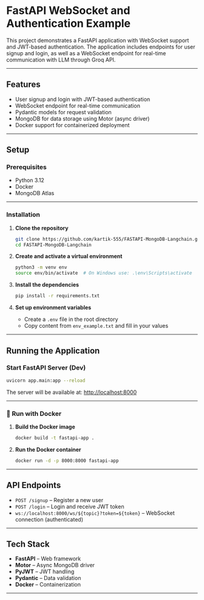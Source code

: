 
# FastAPI WebSocket and Authentication Example

This project demonstrates a FastAPI application with WebSocket support and JWT-based authentication. The application includes endpoints for user signup and login, as well as a WebSocket endpoint for real-time communication with LLM through Groq API.

---

##  Features

-  User signup and login with JWT-based authentication  
-  WebSocket endpoint for real-time communication  
-  Pydantic models for request validation  
-  MongoDB for data storage using Motor (async driver)  
-  Docker support for containerized deployment  

---

##  Setup

###  Prerequisites

- Python 3.12  
- Docker  
- MongoDB Atlas  

---

###  Installation

1. **Clone the repository**  
   ```sh
   git clone https://github.com/kartik-555/FASTAPI-MongoDB-Langchain.git
   cd FASTAPI-MongoDB-Langchain
   ```

2. **Create and activate a virtual environment**  
   ```sh
   python3 -m venv env
   source env/bin/activate  # On Windows use: .\env\Scripts\activate
   ```

3. **Install the dependencies**  
   ```sh
   pip install -r requirements.txt
   ```

4. **Set up environment variables**  
   - Create a `.env` file in the root directory  
   - Copy content from `env_example.txt` and fill in your values  

---

##  Running the Application

###  Start FastAPI Server (Dev)

```sh
uvicorn app.main:app --reload
```

The server will be available at: [http://localhost:8000](http://localhost:8000)

---

### 🐳 Run with Docker

1. **Build the Docker image**  
   ```sh
   docker build -t fastapi-app .
   ```

2. **Run the Docker container**  
   ```sh
   docker run -d -p 8000:8000 fastapi-app
   ```

---

##  API Endpoints

- `POST /signup` – Register a new user  
- `POST /login` – Login and receive JWT token  
- `ws://localhost:8000/ws/${topic}?token=${token}` – WebSocket connection (authenticated)

---

##  Tech Stack

- **FastAPI** – Web framework  
- **Motor** – Async MongoDB driver  
- **PyJWT** – JWT handling  
- **Pydantic** – Data validation  
- **Docker** – Containerization  

---
